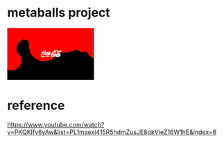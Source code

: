 # metaballs project

<img src="/screenshot/cocacola.png" alt="drawing" width="200"/>

# reference
https://www.youtube.com/watch?v=PKQKIfv6yAw&list=PL1maexi415R5hdmZusJE8qkVieZ16W1hE&index=6